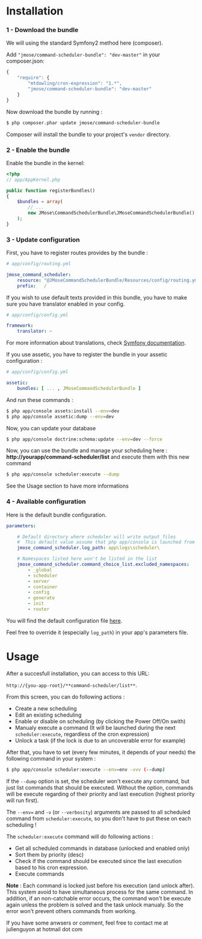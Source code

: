  
Installation
============


### 1 - Download the bundle
We will using the standard Symfony2 method here (composer).

Add `"jmose/command-scheduler-bundle": "dev-master"` in your composer.json:

```js
{
    "require": {
        "mtdowling/cron-expression": "1.*",
        "jmose/command-scheduler-bundle": "dev-master"
    }
}
```

Now download the bundle by running : 
``` bash
$ php composer.phar update jmose/command-scheduler-bundle
```

Composer will install the bundle to your project's `vendor` directory.


### 2 - Enable the bundle

Enable the bundle in the kernel:

``` php
<?php
// app/AppKernel.php

public function registerBundles()
{
    $bundles = array(
        // ...
        new JMose\CommandSchedulerBundle\JMoseCommandSchedulerBundle(),
    );
}
```

### 3 - Update configuration

First, you have to register routes provides by the bundle :  
```yaml
# app/config/routing.yml

jmose_command_scheduler:
    resource: "@JMoseCommandSchedulerBundle/Resources/config/routing.yml"
    prefix:   /
```

If you wish to use default texts provided in this bundle, you have to make
sure you have translator enabled in your config.

``` yaml
# app/config/config.yml

framework:
    translator: ~
```

For more information about translations, check [Symfony documentation](http://symfony.com/doc/current/book/translation.html).

If you use assetic, you have to register the bundle in your assetic configuration : 
```yaml
# app/config/config.yml

assetic:
    bundles: [ ... , JMoseCommandSchedulerBundle ]
```

And run these commands : 
``` bash
$ php app/console assets:install --env=dev
$ php app/console assetic:dump --env=dev
```

Now, you can update your database 
``` bash
$ php app/console doctrine:schema:update --env=dev --force
```


Now, you can use the bundle and manage your scheduling here : **http://yourapp/command-scheduler/list** and execute them with this new command
``` bash
$ php app/console scheduler:execute --dump
```

See the Usage section to have more informations


### 4 - Available configuration

Here is the default bundle configuration.

```yaml
parameters:

    # Default directory where scheduler will write output files
    #  This default value assume that php app/console is launched from project's root and that the directory is writable
    jmose_command_scheduler.log_path: app\logs\scheduler\

    # Namespaces listed here won't be listed in the list
    jmose_command_scheduler.command_choice_list.excluded_namespaces:
        - _global
        - scheduler
        - server
        - container
        - config
        - generate
        - init
        - router
```

You will find the default configuration file  [here](https://github.com/J-Mose/CommandSchedulerBundle/blob/master/Resources/config/services.yml). 

Feel free to override it (especially `log_path`) in your app's parameters file.


 
Usage
============

After a succesfull installation, you can access to this URL: 

`http://{you-app-root}/**command-scheduler/list**`. 

From this screen, you can do following actions : 
  - Create a new scheduling
  - Edit an existing scheduling
  - Enable or disable on scheduling (by clicking the Power Off/On swith)
  - Manualy execute a command (It will be launched during the next `scheduler:execute`, regardless of the cron expression)
  - Unlock a task (if the lock is due to an uncoverable error for example)

After that, you have to set (every few minutes, it depends of your needs) the following command in your system : 
``` bash
$ php app/console scheduler:execute --env=env -vvv (--dump)
```

If the `--dump` option is set, the scheduler won't execute any command, but just list commands that should be executed.
Without the option, commands will be execute regarding of their priority and last execution (highest priority will run first).

The `--env=` and `-v` (or `--verbosity`) arguments are passed to all scheduled command from `scheduler:execute`, so you don't have to put these on each scheduling !

The `scheduler:execute` command will do following actions : 
  - Get all scheduled commands in database (unlocked and enabled only)
  - Sort them by priority (desc)
  - Check if the command should be executed since the last execution based to his cron expression.
  - Execute commands
 
  
**Note** : Each command is locked just before his execution (and unlock after). 
This system avoid to have simultaneous process for the same command. 
In addition, if an non-catchable error occurs, the command won't be execute again unless the problem is solved and the task unlock manualy. So the error won't prevent  others commands from working.

If you have some anwsers or comment, feel free to contact me at julienguyon at hotmail dot com
